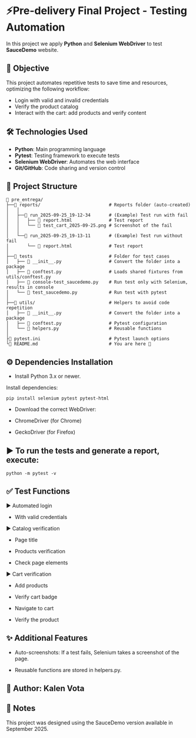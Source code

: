 

# ⚡Pre-delivery Final Project - Testing Automation

In this project we apply **Python** and **Selenium WebDriver** to test  **SauceDemo** website.

## 🎯 Objective

This project automates repetitive tests to save time and resources, optimizing the following workflow:
- Login with valid and invalid credentials
- Verify the product catalog
- Interact with the cart: add products and verify content

## 🛠️ Technologies Used

- **Python**: Main programming language  
- **Pytest**: Testing framework to execute tests  
- **Selenium WebDriver**: Automates the web interface  
- **Git/GitHub**: Code sharing and version control  

## 📁 Project Structure
```text
📁 pre_entrega/
├──📁 reports/                          # Reports folder (auto-created)
│   │
│   ├──📁 run_2025-09-25_19-12-34       # (Example) Test run with fail
│   │   ├── 📄 report.html              # Test report
│   │   └── 📸 test_cart_2025-09-25.png # Screenshot of the fail
│   │
│   └──📁 run_2025-09-25_19-13-11       # (Example) Test run without fail
│       └── 📄 report.html              # Test report
│
├──📁 tests                             # Folder for test cases
│   ├── 📄 __init__.py                  # Convert the folder into a package
│   ├── 📄 conftest.py                  # Loads shared fixtures from utils/conftest.py
│   ├── 📄 console-test_saucedemo.py    # Run test only with Selenium, results in console
│   └── 📄 test_saucedemo.py            # Run test with pytest
│
├──📁 utils/                            # Helpers to avoid code repetition
│   ├── 📄 __init__.py                  # Convert the folder into a package
│   ├── 📄 conftest.py                  # Pytest configuration
│   └── 📄 helpers.py                   # Reusable functions
│
├📄 pytest.ini                          # Pytest launch options
└📄 README.md                           # You are here 📌
```
## ⚙️ Dependencies Installation

- Install Python 3.x or newer.

Install dependencies:
```
pip install selenium pytest pytest-html
```

- Download the correct WebDriver:

- ChromeDriver (for Chrome)

- GeckoDriver (for Firefox)

## ▶️ To run the tests and generate a report, execute:
```
python -m pytest -v
```
## ✅ Test Functions

▶️ Automated login

- With valid credentials

▶️ Catalog verification

- Page title

- Products verification

- Check page elements

▶️ Cart verification

- Add products

- Verify cart badge

- Navigate to cart

- Verify the product

## ✨ Additional Features

- Auto-screenshots: If a test fails, Selenium takes a screenshot of the page.

- Reusable functions are stored in helpers.py.

## 👤 Author: Kalen Vota

## 📝 Notes
This project was designed using the SauceDemo version available in September 2025.